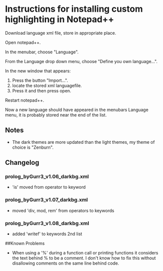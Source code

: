 # Instructions for installing custom highlighting in Notepad++

Download language xml file, store in appropriate place.

Open notepad++.

In the menubar, choose "Language".

From the Language drop down menu, choose "Define you own language...".

In the new window that appears:

1. Press the button "Import...".
2. locate the stored xml languagefile.
3. Press it and then press open.

Restart notepad++.

Now a new language should have appeared in the menubars Language menu, it is probably stored near the end of the list.

## Notes

* The dark themes are more updated than the light themes, my theme of choice is "Zenburn".

## Changelog

### prolog_byGurr3_v1.06_darkbg.xml
* 'is' moved from operator to keyword

### prolog_byGurr3_v1.07_darkbg.xml
* moved 'div, mod, rem' from operators to keywords

### prolog_byGurr3_v1.08_darkbg.xml
* added 'writef' to keywords 2nd list

##Known Problems

* When using a '%' during a function call or printing functions it considers the text behind % to be a comment. I don't know how to fix this without disallowing comments on the same line behind code.
